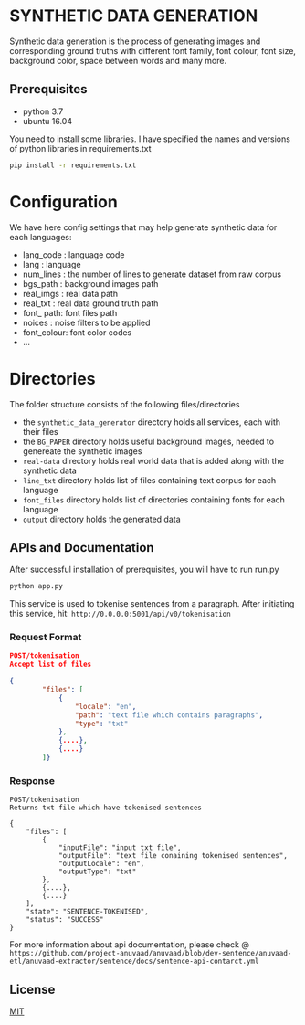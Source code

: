 # SYNTHETIC DATA GENERATION

Synthetic data generation is the process of generating images and corresponding ground truths with different font family, font colour, font size, background color, space between words and many more.

## Prerequisites
- python 3.7
- ubuntu 16.04

You need to install some libraries. I have specified the names and versions of python libraries in requirements.txt
```bash
pip install -r requirements.txt
```

# Configuration

We have here config settings that may help generate synthetic data for each languages:

* lang_code : language code
* lang      : language
* num_lines : the number of lines to generate dataset from raw corpus
* bgs_path  : background images path
* real_imgs : real data path
* real_txt  : real data ground truth path
* font_ path: font files path
* noices    : noise filters to be applied
* font_colour: font color codes
* ...

# Directories

The folder structure consists of the following files/directories
* the `synthetic_data_generator` directory holds all services, each with their files
* the `BG_PAPER` directory holds useful background images, needed to genereate the synthetic images
* `real-data` directory holds real world data that is added along with the synthetic data
* `line_txt` directory holds list of files containing text corpus for each language
* `font_files` directory holds list of directories containing fonts for each language
* `output` directory holds the generated data

## APIs and Documentation
After successful installation of prerequisites, you will have to run run.py

```bash
python app.py
```
This service is used to tokenise sentences from a paragraph. After initiating this service,
hit: ```http://0.0.0.0:5001/api/v0/tokenisation```
### Request Format
```json
POST/tokenisation
Accept list of files

{
        "files": [
            {
                "locale": "en",
                "path": "text file which contains paragraphs",
                "type": "txt"
            },
            {....},
            {....}
        ]}
```
### Response
```
POST/tokenisation
Returns txt file which have tokenised sentences

{
    "files": [
        {
            "inputFile": "input txt file",
            "outputFile": "text file conaining tokenised sentences",
            "outputLocale": "en",
            "outputType": "txt"
        },
        {....},
        {....}
    ],
    "state": "SENTENCE-TOKENISED",
    "status": "SUCCESS"
}
```
For more information about api documentation, please check @ ```https://github.com/project-anuvaad/anuvaad/blob/dev-sentence/anuvaad-etl/anuvaad-extractor/sentence/docs/sentence-api-contarct.yml```
## License
[MIT](https://choosealicense.com/licenses/mit/)
